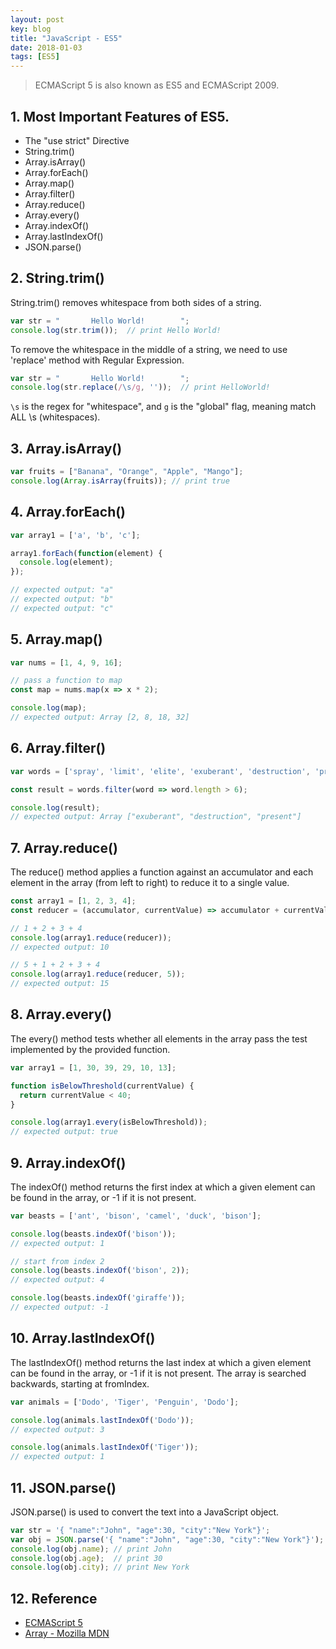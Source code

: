 ```yaml
---
layout: post
key: blog
title: "JavaScript - ES5"
date: 2018-01-03
tags: [ES5]
---
```


> ECMAScript 5 is also known as ES5 and ECMAScript 2009.

## 1. Most Important Features of ES5.
* The "use strict" Directive
* String.trim()
* Array.isArray()
* Array.forEach()
* Array.map()
* Array.filter()
* Array.reduce()
* Array.every()
* Array.indexOf()
* Array.lastIndexOf()
* JSON.parse()

## 2. String.trim()
String.trim() removes whitespace from both sides of a string.
```javascript
var str = "       Hello World!        ";
console.log(str.trim());  // print Hello World!
```
To remove the whitespace in the middle of a string, we need to use 'replace' method with Regular Expression.
```javascript
var str = "       Hello World!        ";
console.log(str.replace(/\s/g, ''));  // print HelloWorld!
```
`\s` is the regex for "whitespace", and `g` is the "global" flag, meaning match ALL \s (whitespaces).

## 3. Array.isArray()
```javascript
var fruits = ["Banana", "Orange", "Apple", "Mango"];
console.log(Array.isArray(fruits)); // print true
```
## 4. Array.forEach()
```javascript
var array1 = ['a', 'b', 'c'];

array1.forEach(function(element) {
  console.log(element);
});

// expected output: "a"
// expected output: "b"
// expected output: "c"
```

## 5. Array.map()
```javascript
var nums = [1, 4, 9, 16];

// pass a function to map
const map = nums.map(x => x * 2);

console.log(map);
// expected output: Array [2, 8, 18, 32]
```

## 6. Array.filter()
```javascript
var words = ['spray', 'limit', 'elite', 'exuberant', 'destruction', 'present'];

const result = words.filter(word => word.length > 6);

console.log(result);
// expected output: Array ["exuberant", "destruction", "present"]
```

## 7. Array.reduce()
The reduce() method applies a function against an accumulator and each element in the array (from left to right) to reduce it to a single value.
```javascript
const array1 = [1, 2, 3, 4];
const reducer = (accumulator, currentValue) => accumulator + currentValue;

// 1 + 2 + 3 + 4
console.log(array1.reduce(reducer));
// expected output: 10

// 5 + 1 + 2 + 3 + 4
console.log(array1.reduce(reducer, 5));
// expected output: 15
```

## 8. Array.every()
The every() method tests whether all elements in the array pass the test implemented by the provided function.
```javascript
var array1 = [1, 30, 39, 29, 10, 13];

function isBelowThreshold(currentValue) {
  return currentValue < 40;
}

console.log(array1.every(isBelowThreshold));
// expected output: true
```

## 9. Array.indexOf()
The indexOf() method returns the first index at which a given element can be found in the array, or -1 if it is not present.
```javascript
var beasts = ['ant', 'bison', 'camel', 'duck', 'bison'];

console.log(beasts.indexOf('bison'));
// expected output: 1

// start from index 2
console.log(beasts.indexOf('bison', 2));
// expected output: 4

console.log(beasts.indexOf('giraffe'));
// expected output: -1
```

## 10. Array.lastIndexOf()
The lastIndexOf() method returns the last index at which a given element can be found in the array, or -1 if it is not present. The array is searched backwards, starting at fromIndex.
```javascript
var animals = ['Dodo', 'Tiger', 'Penguin', 'Dodo'];

console.log(animals.lastIndexOf('Dodo'));
// expected output: 3

console.log(animals.lastIndexOf('Tiger'));
// expected output: 1
```

## 11. JSON.parse()
JSON.parse() is used to convert the text into a JavaScript object.
```javascript
var str = '{ "name":"John", "age":30, "city":"New York"}';
var obj = JSON.parse('{ "name":"John", "age":30, "city":"New York"}');
console.log(obj.name); // print John
console.log(obj.age);  // print 30
console.log(obj.city); // print New York
```

## 12. Reference
* [ECMAScript 5](https://www.w3schools.com/js/js_es5.asp)
* [Array - Mozilla MDN](https://developer.mozilla.org/en-US/docs/Web/JavaScript/Reference/Global_Objects/Array)
